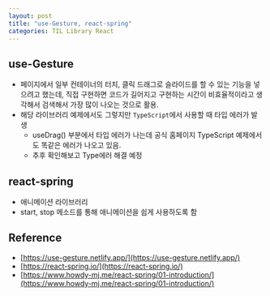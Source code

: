 ```yaml
---
layout: post
title: "use-Gesture, react-spring"
categories: TIL Library React
---
```


## use-Gesture

- 페이지에서 일부 컨테이너의 터치, 클릭 드래그로 슬라이드를 할 수 있는 기능을 넣으려고 했는데, 직접 구현하면 코드가 길어지고 구현하는 시간이 비효율적이라고 생각해서 검색해서 가장 많이 나오는 것으로 활용.
- 해당 라이브러리 예제에서도 그렇지만 `TypeScript`에서 사용할 때 타입 에러가 발생
  - useDrag() 부분에서 타입 에러가 나는데 공식 홈페이지 TypeScript 예제에서도 똑같은 에러가 나오고 있음.
  - 추후 확인해보고 Type에러 해결 예정

## react-spring

- 애니메이션 라이브러리
- start, stop 메소드를 통해 애니메이션을 쉽게 사용하도록 함

## Reference

- [https://use-gesture.netlify.app/](https://use-gesture.netlify.app/)
- [https://react-spring.io/](https://react-spring.io/)
- [https://www.howdy-mj.me/react-spring/01-introduction/](https://www.howdy-mj.me/react-spring/01-introduction/)

